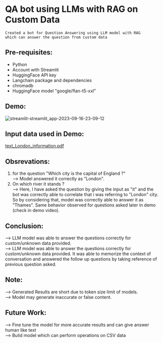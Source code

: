 #  QA bot using LLMs with RAG on Custom Data  
```
Created a bot for Question Answering using LLM model with RAG
which can answer the question from custom data   
```

## Pre-requisites:
- Python
- Account with Streamlit
- HuggingFace API key
- Langchain package and dependencies
- chromadb
- HuggingFace model "google/flan-t5-xxl"

## Demo:
![streamlit-streamlit_app-2023-09-16-23-09-12](https://github.com/sarangb0003/Fine-Tuned-LLM-for-Custom-Data/assets/61322867/fa6f8486-7c7c-423c-be1b-b1c05bc55fa0)
<br>

## Input data used in Demo:
[text_London_information.pdf](https://github.com/sarangb0003/Fine-Tuned-LLM-for-Custom-Data/files/12642305/text_London_information.pdf)
<br>

## Obsrevations:
1) for the question "Which city is the capital of England ?" <br>
--> Model answered it correctly as "London".
2) On which river it stands ? <br>
--> Here, I have asked the question by giving the input as "it" and the bot was correctly able to correlate that i was referring to "London" city. So by considering that, model was correctly able to answer it as "Thames". Same behavior observed for questions asked later in demo (check in demo video).

## Conclusion:
--> LLM model was able to answer the questions correctly for custom/unknown data provided. <br> 
--> LLM model was able to answer the questions correctly for custom/unknown data provided. It was able to memorize the context of conversation and answered the follow up questions by taking reference of previous question asked.

## Note:
--> Generated Results are short due to token size limit of models. <br>
--> Model may generate inaccurate or false content.

## Future Work:
--> Fine tune the model for more accurate results and can give answer human like text <br>
--> Bulid model which can perform operations on CSV data
